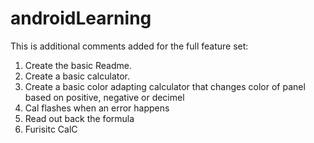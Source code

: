 # androidLearning

This is additional comments added for the full feature set:

1. Create the basic Readme.
2. Create a basic calculator.
3. Create a basic color adapting calculator that changes color of panel based on positive, negative or decimel
4. Cal flashes when an error happens
5. Read out back the formula
6. Furisitc CalC
